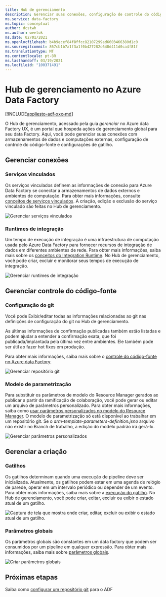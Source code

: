 ```yaml
---
title: Hub de gerenciamento
description: Gerenciar suas conexões, configuração de controle do código-fonte e propriedades de criação global no Hub de gerenciamento de Azure Data Factory
ms.service: data-factory
ms.topic: conceptual
author: dcstwh
ms.author: weetok
ms.date: 02/01/2021
ms.openlocfilehash: b4b9ecef84f8ffcc82107299ad6603466380d1c0
ms.sourcegitcommit: 867cb1b7a1f3a1f0b427282c648d411d0ca4f81f
ms.translationtype: MT
ms.contentlocale: pt-BR
ms.lasthandoff: 03/19/2021
ms.locfileid: "100371491"
---
```

# <a name="management-hub-in-azure-data-factory"></a>Hub de gerenciamento no Azure Data Factory

[!INCLUDE[appliesto-adf-xxx-md](includes/appliesto-adf-xxx-md.md)]

O Hub de gerenciamento, acessado pela guia *gerenciar* no Azure data Factory UX, é um portal que hospeda ações de gerenciamento global para seu data Factory. Aqui, você pode gerenciar suas conexões com armazenamentos de dados e computações externas, configuração de controle do código-fonte e configurações de gatilho.

## <a name="manage-connections"></a>Gerenciar conexões

### <a name="linked-services"></a>Serviços vinculados

Os serviços vinculados definem as informações de conexão para Azure Data Factory se conectar a armazenamentos de dados externos e ambientes de computação. Para obter mais informações, consulte [conceitos de serviços vinculados](concepts-linked-services.md). A criação, edição e exclusão do serviço vinculado são feitas no Hub de gerenciamento.

![Gerenciar serviços vinculados](media/author-management-hub/management-hub-linked-services.png)

### <a name="integration-runtimes"></a>Runtimes de integração

Um tempo de execução de integração é uma infraestrutura de computação usada pelo Azure Data Factory para fornecer recursos de integração de dados em diferentes ambientes de rede. Para obter mais informações, saiba mais sobre os [conceitos do Integration Runtime](concepts-integration-runtime.md). No Hub de gerenciamento, você pode criar, excluir e monitorar seus tempos de execução de integração.

![Gerenciar runtimes de integração](media/author-management-hub/management-hub-integration-runtime.png)

## <a name="manage-source-control"></a>Gerenciar controle do código-fonte

### <a name="git-configuration"></a>Configuração do git

Você pode Exibir/editar todas as informações relacionadas ao git nas definições de configuração do git no Hub de gerenciamento. 

As últimas informações de confirmação publicadas também estão listadas e podem ajudar a entender a confirmação exata, que foi publicada/implantada pela última vez entre ambientes. Ele também pode ser útil ao fazer hot fixes em produção.

Para obter mais informações, saiba mais sobre o [controle do código-fonte no Azure data Factory](source-control.md).

![Gerenciar repositório git](media/author-management-hub/management-hub-git.png)

### <a name="parameterization-template"></a>Modelo de parametrização

Para substituir os parâmetros de modelo do Resource Manager gerados ao publicar a partir da ramificação de colaboração, você pode gerar ou editar um arquivo de parâmetros personalizado. Para obter mais informações, saiba como [usar parâmetros personalizados no modelo do Resource Manager](continuous-integration-deployment.md#use-custom-parameters-with-the-resource-manager-template). O modelo de parametrização só está disponível ao trabalhar em um repositório git. Se o *arm-template-parameters-definition.jsno* arquivo não existir no Branch de trabalho, a edição do modelo padrão irá gerá-lo.

![Gerenciar parâmetros personalizados](media/author-management-hub/management-hub-custom-parameters.png)

## <a name="manage-authoring"></a>Gerenciar a criação

### <a name="triggers"></a>Gatilhos

Os gatilhos determinam quando uma execução de pipeline deve ser inicializada. Atualmente, os gatilhos podem estar em uma agenda de relógio de parede, operar em um intervalo periódico ou depender de um evento. Para obter mais informações, saiba mais sobre a [execução do gatilho](concepts-pipeline-execution-triggers.md#trigger-execution). No Hub de gerenciamento, você pode criar, editar, excluir ou exibir o estado atual de um gatilho.

![Captura de tela que mostra onde criar, editar, excluir ou exibir o estado atual de um gatilho.](media/author-management-hub/management-hub-triggers.png)

### <a name="global-parameters"></a>Parâmetros globais

Os parâmetros globais são constantes em um data factory que podem ser consumidos por um pipeline em qualquer expressão. Para obter mais informações, saiba mais sobre [parâmetros globais](author-global-parameters.md).

![Criar parâmetros globais](media/author-global-parameters/create-global-parameter-3.png)

## <a name="next-steps"></a>Próximas etapas

Saiba como [configurar um repositório git](source-control.md) para o ADF


